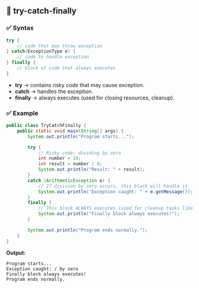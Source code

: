## 🔹 try-catch-finally

### ✅ Syntax
```java
try {
    // code that may throw exception
} catch(ExceptionType e) {
    // code to handle exception
} finally {
    // block of code that always executes
}
```

- **try** → contains risky code that may cause exception.  
- **catch** → handles the exception.  
- **finally** → always executes (used for closing resources, cleanup).  

### ✅ Example
```java
public class TryCatchFinally {
    public static void main(String[] args) {
        System.out.println("Program starts...");

        try {
            // Risky code: dividing by zero
            int number = 10;
            int result = number / 0; 
            System.out.println("Result: " + result); 
        } 
        catch (ArithmeticException e) {
            // If division by zero occurs, this block will handle it
            System.out.println("Exception caught: " + e.getMessage());
        } 
        finally {
            // This block ALWAYS executes (used for cleanup tasks like closing files)
            System.out.println("Finally block always executes!");
        }

        System.out.println("Program ends normally.");
    }
}
```

**Output:**
```
Program starts...
Exception caught: / by zero
Finally block always executes!
Program ends normally.

```